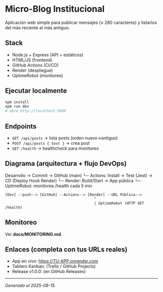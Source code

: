 # Micro-Blog Institucional

Aplicación web simple para publicar mensajes (≤ 280 caracteres) y listarlos del más reciente al más antiguo.

## Stack
- Node.js + Express (API + estáticos)
- HTML/JS (frontend)
- GitHub Actions (CI/CD)
- Render (despliegue)
- UptimeRobot (monitoreo)

## Ejecutar localmente
```bash
npm install
npm run dev
# abre http://localhost:3000
```

## Endpoints
- `GET /api/posts` → lista posts (orden nuevo→antiguo)
- `POST /api/posts { text }` → crea post
- `GET /health` → healthcheck para monitoreo

## Diagrama (arquitectura + flujo DevOps)

Desarrollo → Commit → GitHub (main)
            └─ Actions: Install → Test (Jest) → CD (Deploy Hook Render)
                           └─ Render: Build/Start → App pública
                                        └─ UptimeRobot: monitorea /health cada 5 min

```
[Dev] --push--> [GitHub] --Actions--> [Render] --URL Pública-->
                                         ^
                                         | UptimeRobot (HTTP GET /health)
```

## Monitoreo
Ver **docs/MONITORING.md**.

## Enlaces (completa con tus URLs reales)
- App en vivo: https://TU-APP.onrender.com
- Tablero Kanban: (Trello / GitHub Projects)
- Release v1.0.0: (en GitHub Releases)

---
*Generado el 2025-08-15.*